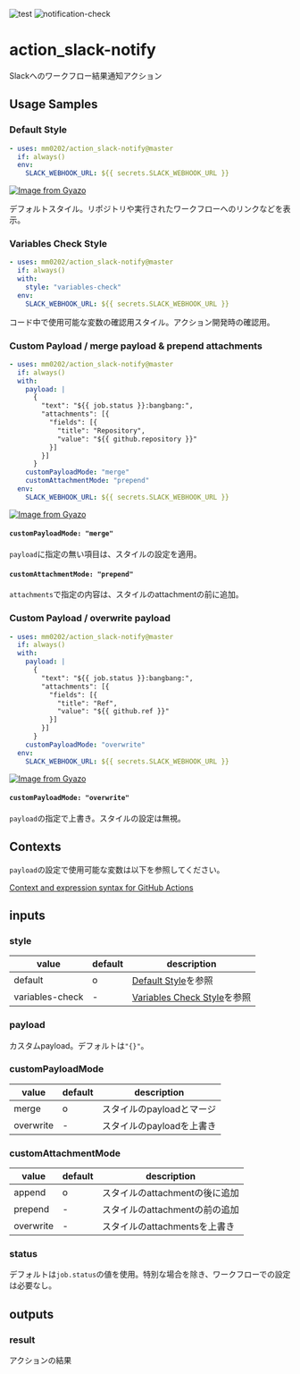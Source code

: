 ![test](https://github.com/mm0202/action_slack-notify/workflows/test/badge.svg?branch=master)
![notification-check](https://github.com/mm0202/action_slack-notify/workflows/notification-check/badge.svg?branch=master)

# action_slack-notify
 Slackへのワークフロー結果通知アクション

## Usage Samples
### Default Style
```yml
- uses: mm0202/action_slack-notify@master
  if: always()
  env:
    SLACK_WEBHOOK_URL: ${{ secrets.SLACK_WEBHOOK_URL }}
```
[![Image from Gyazo](https://i.gyazo.com/2f672a6cede007f022129c6e5d375d25.png)](https://gyazo.com/2f672a6cede007f022129c6e5d375d25)

デフォルトスタイル。リポジトリや実行されたワークフローへのリンクなどを表示。

### Variables Check Style
```yml
- uses: mm0202/action_slack-notify@master
  if: always()
  with:
    style: "variables-check"
  env:
    SLACK_WEBHOOK_URL: ${{ secrets.SLACK_WEBHOOK_URL }}
```
コード中で使用可能な変数の確認用スタイル。アクション開発時の確認用。

### Custom Payload / merge payload & prepend attachments
```yml
- uses: mm0202/action_slack-notify@master
  if: always()
  with:
    payload: |
      {
        "text": "${{ job.status }}:bangbang:",
        "attachments": [{
          "fields": [{
            "title": "Repository",
            "value": "${{ github.repository }}"
          }]
        }]
      }
    customPayloadMode: "merge"
    customAttachmentMode: "prepend"
  env:
    SLACK_WEBHOOK_URL: ${{ secrets.SLACK_WEBHOOK_URL }}
```
[![Image from Gyazo](https://i.gyazo.com/e6ff051d21a7cd1e6dd82737fae4dc18.png)](https://gyazo.com/e6ff051d21a7cd1e6dd82737fae4dc18)

#### `customPayloadMode: "merge"`
`payload`に指定の無い項目は、スタイルの設定を適用。

#### `customAttachmentMode: "prepend"`
`attachments`で指定の内容は、スタイルのattachmentの前に追加。

### Custom Payload / overwrite payload
```yml
- uses: mm0202/action_slack-notify@master
  if: always()
  with:
    payload: |
      {
        "text": "${{ job.status }}:bangbang:",
        "attachments": [{
          "fields": [{
            "title": "Ref",
            "value": "${{ github.ref }}"
          }]
        }]
      }
    customPayloadMode: "overwrite"
  env:
    SLACK_WEBHOOK_URL: ${{ secrets.SLACK_WEBHOOK_URL }}
```
[![Image from Gyazo](https://i.gyazo.com/d2136f17c0982c4a979e8de69746b053.png)](https://gyazo.com/d2136f17c0982c4a979e8de69746b053)

#### `customPayloadMode: "overwrite"`
`payload`の指定で上書き。スタイルの設定は無視。

## Contexts
`payload`の設定で使用可能な変数は以下を参照してください。

[Context and expression syntax for GitHub Actions](https://help.github.com/ja/actions/reference/context-and-expression-syntax-for-github-actions)

## inputs
### style
| value | default | description
| - | - | -
| default | o | [Default Style](#Default-Style)を参照
| variables-check | - | [Variables Check Style](Variables-Check-Style)を参照

### payload
カスタムpayload。デフォルトは`"{}"`。

### customPayloadMode
| value | default | description
| - | - | -
| merge | o | スタイルのpayloadとマージ
| overwrite | - | スタイルのpayloadを上書き

### customAttachmentMode
| value | default | description
| - | - | -
| append | o | スタイルのattachmentの後に追加
| prepend | - | スタイルのattachmentの前の追加
| overwrite | - | スタイルのattachmentsを上書き

### status
デフォルトは`job.status`の値を使用。特別な場合を除き、ワークフローでの設定は必要なし。

## outputs
### result
アクションの結果